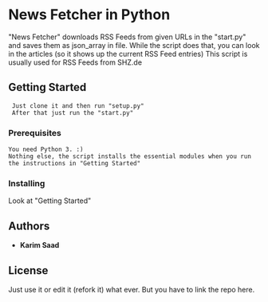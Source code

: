 # News Fetcher in Python

"News Fetcher" downloads RSS Feeds from given URLs in the "start.py" and saves them as json_array in file. 
While the script does that, you can look in the articles (so it shows up the current RSS Feed entries)
This script is usually used for RSS Feeds from SHZ.de

## Getting Started
```
 Just clone it and then run "setup.py"
 After that just run the "start.py"
```

### Prerequisites

```
You need Python 3. :) 
Nothing else, the script installs the essential modules when you run the instructions in "Getting Started"
```

### Installing

Look at "Getting Started"
 

## Authors

* **Karim Saad**

## License

Just use it or edit it (refork it) what ever.
But you have to link the repo here.
